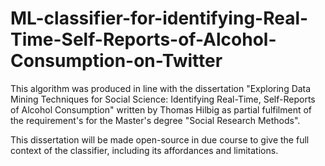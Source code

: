 # ML-classifier-for-identifying-Real-Time-Self-Reports-of-Alcohol-Consumption-on-Twitter

This algorithm was produced in line with the dissertation "Exploring Data Mining Techniques for Social Science: Identifying Real-Time, Self-Reports of Alcohol Consumption" written by Thomas Hilbig as partial fulfilment of the requirement's for the Master's degree "Social Research Methods".

This dissertation will be made open-source in due course to give the full context of the classifier, including its affordances and limitations.
